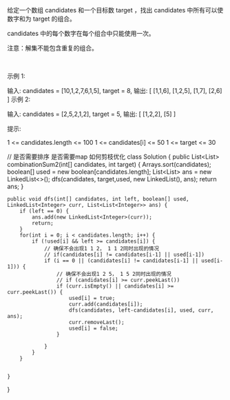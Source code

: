 给定一个数组 candidates 和一个目标数 target ，找出 candidates 中所有可以使数字和为 target 的组合。

candidates 中的每个数字在每个组合中只能使用一次。

注意：解集不能包含重复的组合。 

 

示例 1:

输入: candidates = [10,1,2,7,6,1,5], target = 8,
输出:
[
[1,1,6],
[1,2,5],
[1,7],
[2,6]
]
示例 2:

输入: candidates = [2,5,2,1,2], target = 5,
输出:
[
[1,2,2],
[5]
]
 

提示:

1 <= candidates.length <= 100
1 <= candidates[i] <= 50
1 <= target <= 30



// 是否需要排序 是否需要map  如何剪枝优化
class Solution {
    public List<List<Integer>> combinationSum2(int[] candidates, int target) {
        Arrays.sort(candidates);
        boolean[] used = new boolean[candidates.length];
        List<List<Integer>> ans = new LinkedList<>();
        dfs(candidates, target,used, new LinkedList<Integer>(), ans);
        return ans;
    }


    public void dfs(int[] candidates, int left, boolean[] used, LinkedList<Integer> curr, List<List<Integer>> ans) {
        if (left == 0) {
            ans.add(new LinkedList<Integer>(curr));
            return;
        }
        for(int i = 0; i < candidates.length; i++) {
            if (!used[i] && left >= candidates[i]) {
                // 确保不会出现1 1 2， 1 1 2同时出现的情况
                // if(candidates[i] != candidates[i-1] || used[i-1])
                if (i == 0 || (candidates[i] != candidates[i-1] || used[i-1])) {  
                    // 确保不会出现1 2 5， 1 5 2同时出现的情况
                    // if (candidates[i] >= curr.peekLast())
                    if (curr.isEmpty() || candidates[i] >= curr.peekLast()) {
                        used[i] = true;
                        curr.add(candidates[i]);
                        dfs(candidates, left-candidates[i], used, curr, ans);
                        curr.removeLast();
                        used[i] = false;
                    }
                    
                }
            }
        }


    }
}